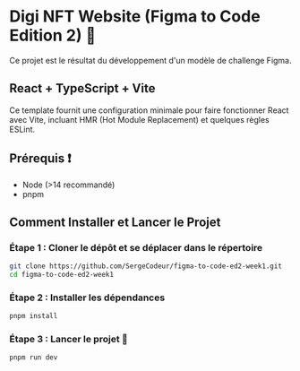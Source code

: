 # Digi NFT Website (Figma to Code Edition 2) 🚀

Ce projet est le résultat du développement d'un modèle de challenge Figma.

## React + TypeScript + Vite

Ce template fournit une configuration minimale pour faire fonctionner React avec Vite, incluant HMR (Hot Module Replacement) et quelques règles ESLint.

## Prérequis ❗

- Node (>14 recommandé)
- pnpm

## Comment Installer et Lancer le Projet

### Étape 1 : Cloner le dépôt et se déplacer dans le répertoire

```sh
git clone https://github.com/SergeCodeur/figma-to-code-ed2-week1.git
cd figma-to-code-ed2-week1
```

### Étape 2 : Installer les dépendances

```sh
pnpm install
```

### Étape 3 : Lancer le projet 🚀

```sh
pnpm run dev
```
